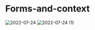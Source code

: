 # Forms-and-context
![2022-07-24](https://user-images.githubusercontent.com/109066790/180659378-d2ca6122-0308-42c0-b674-991a5350ade5.png)
![2022-07-24 (1)](https://user-images.githubusercontent.com/109066790/180659394-ae637ecd-c863-4bca-96fd-cf9ad179b92e.png)

